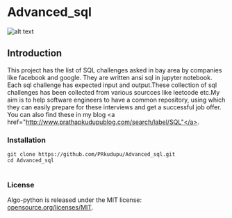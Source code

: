 # Advanced_sql
![alt text](gospel-of-algorithms.png)
## Introduction
This project has the list of SQL challenges asked in bay area by companies like facebook and google.
They are written ansi sql in jupyter notebook. Each sql challenge has expected input and output.These collection of sql challenges has been collected from various sourcces like leetcode etc.My aim is to help software engineers to have a common repository, using which they can easily prepare for these interviews and get a successful job offer. 
You can also find these in my blog <a href="http://www.prathapkudupublog.com/search/label/SQL"</a>. 

### Installation
<table>
      <tr>
            <code>git clone https://github.com/PRkudupu/Advanced_sql.git                                                                  </code>
      </tr>
      <br>
      <tr>
          <code>cd Advanced_sql</code> 
      </tr>
</table>

### License 
Algo-python is released under the MIT license:
 <a href="https://opensource.org/licenses/MIT">opensource.org/licenses/MIT</a>.
